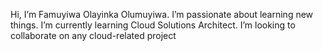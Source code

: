  Hi, I’m Famuyiwa Olayinka Olumuyiwa.
 I’m passionate about learning new things.
 I’m currently learning Cloud Solutions Architect.
 I’m looking to collaborate on any cloud-related project
 

<!---
Famz101/Famz101 is a ✨ special ✨ repository because its `README.md` (this file) appears on your GitHub profile.
You can click the Preview link to take a look at your changes.
--->
